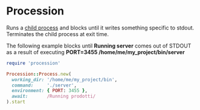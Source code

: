 # Procession

Runs a [child process](https://github.com/jarib/childprocess) and blocks until it writes something specific to stdout. Terminates the child process at exit time.

The following example blocks until __Running server__ comes out of STDOUT as a result of executing __PORT=3455 /home/me/my\_project/bin/server__

```ruby
require 'procession'

Procession::Process.new(
  working_dir: '/home/me/my_project/bin',
  command:     './server',
  environment: { PORT: 3455 },
  await:       /Running prodotti/
).start
```
